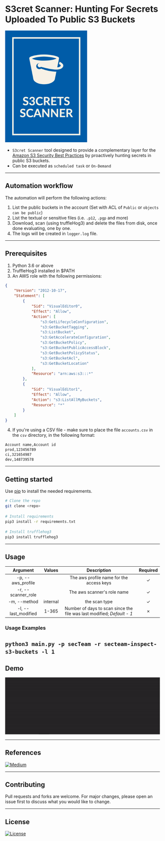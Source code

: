 # S3cret Scanner: Hunting For Secrets Uploaded To Public S3 Buckets

![](DOCS/logo.png)

* `S3cret Scanner` tool designed to provide a complementary layer for the [Amazon S3 Security Best Practices](https://docs.aws.amazon.com/AmazonS3/latest/userguide/security-best-practices.html) by proactively hunting secrets in public S3 buckets.
* Can be executed as `scheduled task` or `On-Demand`

-----
## Automation workflow
The automation will perform the following actions:
1. List the public buckets in the account (Set with ACL of `Public` or `objects can be public`)
2. List the textual or sensitive files (i.e. `.p12`, `.pgp` and more)
3. Download, scan (using truffleHog3) and delete the files from disk, once done evaluating, one by one.
4. The logs will be created in `logger.log` file.
-----
## Prerequisites
1. Python 3.6 or above
2. TruffleHog3 installed in $PATH
3. An AWS role with the following permissions:

```json
{
    "Version": "2012-10-17",
    "Statement": [
        {
            "Sid": "VisualEditor0",
            "Effect": "Allow",
            "Action": [
                "s3:GetLifecycleConfiguration",
                "s3:GetBucketTagging",
                "s3:ListBucket",
                "s3:GetAccelerateConfiguration",
                "s3:GetBucketPolicy",
                "s3:GetBucketPublicAccessBlock",
                "s3:GetBucketPolicyStatus",
                "s3:GetBucketAcl",
                "s3:GetBucketLocation"
            ],
            "Resource": "arn:aws:s3:::*"
        },
        {
            "Sid": "VisualEditor1",
            "Effect": "Allow",
            "Action": "s3:ListAllMyBuckets",
            "Resource": "*"
        }
    ]
}
```

4. If you're using a CSV file - make sure to place the file `accounts.csv` in the `csv` directory, in the following format:
```csv
Account name,Account id
prod,123456789
ci,321654987
dev,148739578
```
-----

## Getting started

Use [pip](https://pip.pypa.io/en/stable/) to install the needed requirements.

```bash
# Clone the repo
git clone <repo>

# Install requirements
pip3 install -r requirements.txt

# Install trufflehog3
pip3 install trufflehog3
```
-----
## Usage

| Argument | Values | Description| Required|
| :---: | :---: | :---: | :---: |
| -p, --aws_profile |  | The aws profile name for the access keys | &check;
| -r, --scanner_role |  | The aws scanner\'s role name | &check;
| -m, --method | internal |the scan type | &check;
| -l, --last_modified |  1-365 | Number of days to scan since the file was last modified; _Default - 1_| &cross;


### Usage Examples
`python3 main.py -p secTeam -r secteam-inspect-s3-buckets -l 1`
-----
## Demo

![](DOCS/scanner_gif.gif)

-----
## References
 [![Medium](https://img.shields.io/badge/Medium-12100E?style=for-the-badge&logo=medium&logoColor=white)](https://medium.com/@hareleilon/hunting-after-secrets-accidentally-uploaded-to-public-s3-buckets-7e5bbbb80097)


-----
## Contributing
Pull requests and forks are welcome. For major changes, please open an issue first to discuss what you would like to change.

------
## License
[![License](https://img.shields.io/badge/License-Apache_2.0-blue.svg)](https://opensource.org/licenses/Apache-2.0)
